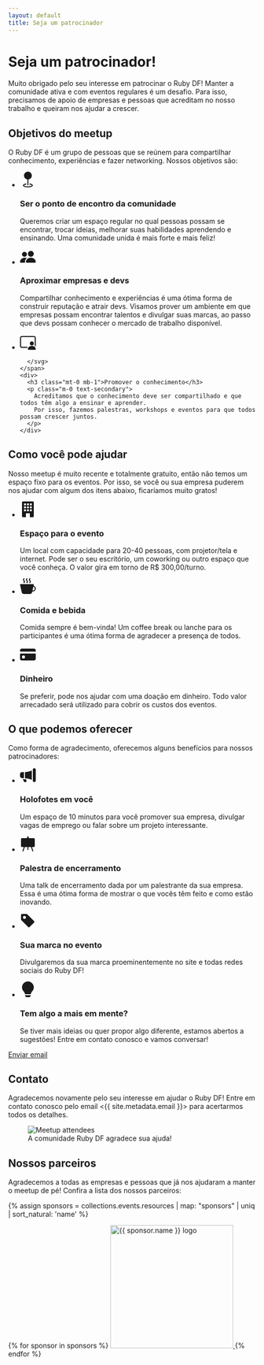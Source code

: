 ```yaml
---
layout: default
title: Seja um patrocinador
---
```


# Seja um patrocinador!

Muito obrigado pelo seu interesse em patrocinar o Ruby DF! Manter a comunidade
ativa e com eventos regulares é um desafio. Para isso, precisamos de apoio de
empresas e pessoas que acreditam no nosso trabalho e queiram nos ajudar a
crescer.

## Objetivos do meetup

O Ruby DF é um grupo de pessoas que se reúnem para compartilhar conhecimento,
experiências e fazer networking. Nossos objetivos são:

<ul class="p-0 list-none my-8 flex flex-wrap gap-8">
  <li class="stack flex-row mx-auto max-w-2xl gap-4">
    <span class="circle circle-large">
      <svg xmlns="http://www.w3.org/2000/svg" width="32" height="32" fill="currentColor" viewBox="0 0 16 16">
        <path fill-rule="evenodd" d="M4 4a4 4 0 1 1 4.5 3.969V13.5a.5.5 0 0 1-1 0V7.97A4 4 0 0 1 4 3.999zm2.493 8.574a.5.5 0 0 1-.411.575c-.712.118-1.28.295-1.655.493a1.3 1.3 0 0 0-.37.265.3.3 0 0 0-.057.09V14l.002.008.016.033a.6.6 0 0 0 .145.15c.165.13.435.27.813.395.751.25 1.82.414 3.024.414s2.273-.163 3.024-.414c.378-.126.648-.265.813-.395a.6.6 0 0 0 .146-.15l.015-.033L12 14v-.004a.3.3 0 0 0-.057-.09 1.3 1.3 0 0 0-.37-.264c-.376-.198-.943-.375-1.655-.493a.5.5 0 1 1 .164-.986c.77.127 1.452.328 1.957.594C12.5 13 13 13.4 13 14c0 .426-.26.752-.544.977-.29.228-.68.413-1.116.558-.878.293-2.059.465-3.34.465s-2.462-.172-3.34-.465c-.436-.145-.826-.33-1.116-.558C3.26 14.752 3 14.426 3 14c0-.599.5-1 .961-1.243.505-.266 1.187-.467 1.957-.594a.5.5 0 0 1 .575.411"/>
      </svg>
    </span>
    <div>
      <h3 class="mt-0 mb-1">Ser o ponto de encontro da comunidade</h3>
      <p class="m-0 text-secondary">
        Queremos criar um espaço regular no qual pessoas possam se encontrar, trocar ideias, melhorar
        suas habilidades aprendendo e ensinando. Uma comunidade unida é mais forte e mais feliz!
      </p>
    </div>
  </li>
  <li class="stack flex-row mx-auto max-w-2xl gap-4">
    <span class="circle circle-large">
      <svg xmlns="http://www.w3.org/2000/svg" width="32" height="32" fill="currentColor" viewBox="0 0 16 16">
        <path d="M7 14s-1 0-1-1 1-4 5-4 5 3 5 4-1 1-1 1zm4-6a3 3 0 1 0 0-6 3 3 0 0 0 0 6m-5.784 6A2.24 2.24 0 0 1 5 13c0-1.355.68-2.75 1.936-3.72A6.3 6.3 0 0 0 5 9c-4 0-5 3-5 4s1 1 1 1zM4.5 8a2.5 2.5 0 1 0 0-5 2.5 2.5 0 0 0 0 5"/>
      </svg>
    </span>
    <div>
      <h3 class="mt-0 mb-1">Aproximar empresas e devs</h3>
      <p class="m-0 text-secondary">
        Compartilhar conhecimento e experiências é uma ótima forma de construir
        reputação e atrair devs. Visamos prover um ambiente em que empresas possam
        encontrar talentos e divulgar suas marcas, ao passo que devs possam conhecer
        o mercado de trabalho disponível.
      </p>
    </div>
  </li>
  <li class="stack flex-row mx-auto max-w-2xl gap-4">
    <span class="circle circle-large">
      <svg xmlns="http://www.w3.org/2000/svg" width="32" height="32" fill="currentColor" viewBox="0 0 16 16">
          <path d="M14 9.5a2 2 0 1 1-4 0 2 2 0 0 1 4 0m-6 5.7c0 .8.8.8.8.8h6.4s.8 0 .8-.8-.8-3.2-4-3.2-4 2.4-4 3.2"/>
  <path d="M2 2a2 2 0 0 0-2 2v8a2 2 0 0 0 2 2h5.243c.122-.326.295-.668.526-1H2a1 1 0 0 1-1-1V4a1 1 0 0 1 1-1h12a1 1 0 0 1 1 1v7.81c.353.23.656.496.91.783Q16 12.312 16 12V4a2 2 0 0 0-2-2z"/>

      </svg>
    </span>
    <div>
      <h3 class="mt-0 mb-1">Promover o conhecimento</h3>
      <p class="m-0 text-secondary">
        Acreditamos que o conhecimento deve ser compartilhado e que todos têm algo a ensinar e aprender.
        Por isso, fazemos palestras, workshops e eventos para que todos possam crescer juntos.
      </p>
    </div>
  </li>
</ul>

## Como você pode ajudar

Nosso meetup é muito recente e totalmente gratuito, então não temos um espaço
fixo para os eventos. Por isso, se você ou sua empresa puderem nos ajudar com
algum dos itens abaixo, ficaríamos muito gratos!

<ul class="p-0 list-none my-8 flex flex-wrap gap-8">
  <li class="stack flex-row mx-auto max-w-2xl gap-4">
    <span class="circle circle-large">
      <svg xmlns="http://www.w3.org/2000/svg" width="32" height="32" fill="currentColor" viewBox="0 0 16 16">
        <path d="M3 0a1 1 0 0 0-1 1v14a1 1 0 0 0 1 1h3v-3.5a.5.5 0 0 1 .5-.5h3a.5.5 0 0 1 .5.5V16h3a1 1 0 0 0 1-1V1a1 1 0 0 0-1-1zm1 2.5a.5.5 0 0 1 .5-.5h1a.5.5 0 0 1 .5.5v1a.5.5 0 0 1-.5.5h-1a.5.5 0 0 1-.5-.5zm3 0a.5.5 0 0 1 .5-.5h1a.5.5 0 0 1 .5.5v1a.5.5 0 0 1-.5.5h-1a.5.5 0 0 1-.5-.5zm3.5-.5h1a.5.5 0 0 1 .5.5v1a.5.5 0 0 1-.5.5h-1a.5.5 0 0 1-.5-.5v-1a.5.5 0 0 1 .5-.5M4 5.5a.5.5 0 0 1 .5-.5h1a.5.5 0 0 1 .5.5v1a.5.5 0 0 1-.5.5h-1a.5.5 0 0 1-.5-.5zM7.5 5h1a.5.5 0 0 1 .5.5v1a.5.5 0 0 1-.5.5h-1a.5.5 0 0 1-.5-.5v-1a.5.5 0 0 1 .5-.5m2.5.5a.5.5 0 0 1 .5-.5h1a.5.5 0 0 1 .5.5v1a.5.5 0 0 1-.5.5h-1a.5.5 0 0 1-.5-.5zM4.5 8h1a.5.5 0 0 1 .5.5v1a.5.5 0 0 1-.5.5h-1a.5.5 0 0 1-.5-.5v-1a.5.5 0 0 1 .5-.5m2.5.5a.5.5 0 0 1 .5-.5h1a.5.5 0 0 1 .5.5v1a.5.5 0 0 1-.5.5h-1a.5.5 0 0 1-.5-.5zm3.5-.5h1a.5.5 0 0 1 .5.5v1a.5.5 0 0 1-.5.5h-1a.5.5 0 0 1-.5-.5v-1a.5.5 0 0 1 .5-.5"/>
      </svg>
    </span>
    <div>
      <h3 class="mt-0 mb-1">Espaço para o evento</h3>
      <p class="m-0 text-secondary">
        Um local com capacidade para 20-40 pessoas, com projetor/tela e internet.
        Pode ser o seu escritório, um coworking ou outro espaço que você conheça.
        O valor gira em torno de R$ 300,00/turno.
      </p>
    </div>
  </li>

  <li class="stack flex-row mx-auto max-w-2xl gap-4">
    <span class="circle circle-large">
      <svg xmlns="http://www.w3.org/2000/svg" width="32" height="32" fill="currentColor" class="bi bi-credit-card-fill" viewBox="0 0 16 16">
        <path fill-rule="evenodd" d="M.5 6a.5.5 0 0 0-.488.608l1.652 7.434A2.5 2.5 0 0 0 4.104 16h5.792a2.5 2.5 0 0 0 2.44-1.958l.131-.59a3 3 0 0 0 1.3-5.854l.221-.99A.5.5 0 0 0 13.5 6zM13 12.5a2 2 0 0 1-.316-.025l.867-3.898A2.001 2.001 0 0 1 13 12.5"/>
        <path d="m4.4.8-.003.004-.014.019a4 4 0 0 0-.204.31 2 2 0 0 0-.141.267c-.026.06-.034.092-.037.103v.004a.6.6 0 0 0 .091.248c.075.133.178.272.308.445l.01.012c.118.158.26.347.37.543.112.2.22.455.22.745 0 .188-.065.368-.119.494a3 3 0 0 1-.202.388 5 5 0 0 1-.253.382l-.018.025-.005.008-.002.002A.5.5 0 0 1 3.6 4.2l.003-.004.014-.019a4 4 0 0 0 .204-.31 2 2 0 0 0 .141-.267c.026-.06.034-.092.037-.103a.6.6 0 0 0-.09-.252A4 4 0 0 0 3.6 2.8l-.01-.012a5 5 0 0 1-.37-.543A1.53 1.53 0 0 1 3 1.5c0-.188.065-.368.119-.494.059-.138.134-.274.202-.388a6 6 0 0 1 .253-.382l.025-.035A.5.5 0 0 1 4.4.8m3 0-.003.004-.014.019a4 4 0 0 0-.204.31 2 2 0 0 0-.141.267c-.026.06-.034.092-.037.103v.004a.6.6 0 0 0 .091.248c.075.133.178.272.308.445l.01.012c.118.158.26.347.37.543.112.2.22.455.22.745 0 .188-.065.368-.119.494a3 3 0 0 1-.202.388 5 5 0 0 1-.253.382l-.018.025-.005.008-.002.002A.5.5 0 0 1 6.6 4.2l.003-.004.014-.019a4 4 0 0 0 .204-.31 2 2 0 0 0 .141-.267c.026-.06.034-.092.037-.103a.6.6 0 0 0-.09-.252A4 4 0 0 0 6.6 2.8l-.01-.012a5 5 0 0 1-.37-.543A1.53 1.53 0 0 1 6 1.5c0-.188.065-.368.119-.494.059-.138.134-.274.202-.388a6 6 0 0 1 .253-.382l.025-.035A.5.5 0 0 1 7.4.8m3 0-.003.004-.014.019a4 4 0 0 0-.204.31 2 2 0 0 0-.141.267c-.026.06-.034.092-.037.103v.004a.6.6 0 0 0 .091.248c.075.133.178.272.308.445l.01.012c.118.158.26.347.37.543.112.2.22.455.22.745 0 .188-.065.368-.119.494a3 3 0 0 1-.202.388 5 5 0 0 1-.252.382l-.019.025-.005.008-.002.002A.5.5 0 0 1 9.6 4.2l.003-.004.014-.019a4 4 0 0 0 .204-.31 2 2 0 0 0 .141-.267c.026-.06.034-.092.037-.103a.6.6 0 0 0-.09-.252A4 4 0 0 0 9.6 2.8l-.01-.012a5 5 0 0 1-.37-.543A1.53 1.53 0 0 1 9 1.5c0-.188.065-.368.119-.494.059-.138.134-.274.202-.388a6 6 0 0 1 .253-.382l.025-.035A.5.5 0 0 1 10.4.8"/>
      </svg>
    </span>
    <div>
      <h3 class="mt-0 mb-1">Comida e bebida</h3>
      <p class="m-0 text-secondary">
        Comida sempre é bem-vinda! Um coffee break ou lanche para os participantes é uma ótima forma de agradecer a presença de todos.
      </p>
    </div>
  </li>

  <li class="stack flex-row mx-auto max-w-2xl gap-4">
    <span class="circle circle-large">
      <svg xmlns="http://www.w3.org/2000/svg" width="32" height="32" fill="currentColor" class="bi bi-credit-card-fill" viewBox="0 0 16 16">
        <path d="M0 4a2 2 0 0 1 2-2h12a2 2 0 0 1 2 2v1H0zm0 3v5a2 2 0 0 0 2 2h12a2 2 0 0 0 2-2V7zm3 2h1a1 1 0 0 1 1 1v1a1 1 0 0 1-1 1H3a1 1 0 0 1-1-1v-1a1 1 0 0 1 1-1"/>
      </svg>
    </span>
    <div>
      <h3 class="mt-0 mb-1">Dinheiro</h3>
      <p class="m-0 text-secondary">
        Se preferir, pode nos ajudar com uma doação em dinheiro. Todo valor arrecadado será utilizado para cobrir os custos dos eventos.
      </p>
    </div>
  </li>
</ul>

## O que podemos oferecer

Como forma de agradecimento, oferecemos alguns benefícios para nossos patrocinadores:

<ul class="p-0 list-none my-8 flex flex-wrap gap-8">
  <li class="stack flex-row mx-auto max-w-2xl gap-4">
    <span class="circle circle-large">
      <svg xmlns="http://www.w3.org/2000/svg" width="32" height="32" fill="currentColor" viewBox="0 0 16 16">
          <path d="M13 2.5a1.5 1.5 0 0 1 3 0v11a1.5 1.5 0 0 1-3 0zm-1 .724c-2.067.95-4.539 1.481-7 1.656v6.237a25 25 0 0 1 1.088.085c2.053.204 4.038.668 5.912 1.56zm-8 7.841V4.934c-.68.027-1.399.043-2.008.053A2.02 2.02 0 0 0 0 7v2c0 1.106.896 1.996 1.994 2.009l.496.008a64 64 0 0 1 1.51.048m1.39 1.081q.428.032.85.078l.253 1.69a1 1 0 0 1-.983 1.187h-.548a1 1 0 0 1-.916-.599l-1.314-2.48a66 66 0 0 1 1.692.064q.491.026.966.06"/>
      </svg>
    </span>
    <div>
      <h3 class="mt-0 mb-1">Holofotes em você</h3>
      <p class="m-0 text-secondary">Um espaço de 10 minutos para você promover sua empresa, divulgar vagas de emprego ou falar sobre um projeto interessante.</p>
    </div>
  </li>
  <li class="stack flex-row mx-auto max-w-2xl gap-4">
    <span class="circle circle-large">
      <svg xmlns="http://www.w3.org/2000/svg" width="32" height="32" fill="currentColor" viewBox="0 0 16 16">
          <path d="M8.473.337a.5.5 0 0 0-.946 0L6.954 2H2a1 1 0 0 0-1 1v7a1 1 0 0 0 1 1h1.85l-1.323 3.837a.5.5 0 1 0 .946.326L4.908 11H7.5v2.5a.5.5 0 0 0 1 0V11h2.592l1.435 4.163a.5.5 0 0 0 .946-.326L12.15 11H14a1 1 0 0 0 1-1V3a1 1 0 0 0-1-1H9.046z"/>
      </svg>
    </span>
    <div>
      <h3 class="mt-0 mb-1">Palestra de encerramento</h3>
      <p class="m-0 text-secondary">Uma talk de encerramento dada por um palestrante da sua empresa. Essa é uma ótima forma de mostrar o que vocês têm feito e como estão inovando.</p>
    </div>
  </li>
  <li class="stack flex-row mx-auto max-w-2xl gap-4">
    <span class="circle circle-large">
      <svg xmlns="http://www.w3.org/2000/svg" width="32" height="32" fill="currentColor" viewBox="0 0 16 16">
        <path d="M2 1a1 1 0 0 0-1 1v4.586a1 1 0 0 0 .293.707l7 7a1 1 0 0 0 1.414 0l4.586-4.586a1 1 0 0 0 0-1.414l-7-7A1 1 0 0 0 6.586 1zm4 3.5a1.5 1.5 0 1 1-3 0 1.5 1.5 0 0 1 3 0"/>
      </svg>
    </span>
    <div>
      <h3 class="mt-0 mb-1">Sua marca no evento</h3>
      <p class="m-0 text-secondary">Divulgaremos da sua marca proeminentemente no site e todas redes sociais do Ruby DF!</p>
    </div>
  </li>
  <li class="stack flex-row mx-auto max-w-2xl gap-4">
    <span class="circle circle-large">
      <svg xmlns="http://www.w3.org/2000/svg" width="32" height="32" fill="currentColor" viewBox="0 0 16 16">
          <path d="M2 6a6 6 0 1 1 10.174 4.31c-.203.196-.359.4-.453.619l-.762 1.769A.5.5 0 0 1 10.5 13h-5a.5.5 0 0 1-.46-.302l-.761-1.77a2 2 0 0 0-.453-.618A5.98 5.98 0 0 1 2 6m3 8.5a.5.5 0 0 1 .5-.5h5a.5.5 0 0 1 0 1l-.224.447a1 1 0 0 1-.894.553H6.618a1 1 0 0 1-.894-.553L5.5 15a.5.5 0 0 1-.5-.5"/>
      </svg>
    </span>
    <div>
      <h3 class="mt-0 mb-1">Tem algo a mais em mente?</h3>
      <p class="m-0 text-secondary">Se tiver mais ideias ou quer propor algo diferente, estamos abertos a sugestões!
      Entre em contato conosco e vamos conversar!</p>
    </div>
  </li>
</ul>

<a class="button block w-fit mx-auto mb-8" href="mailto:{{ site.metadata.email }}" target="_blank" rel="noopener noreferrer">Enviar email</a>

## Contato

Agradecemos novamente pelo seu interesse em ajudar o Ruby DF! Entre em contato
conosco pelo email <{{ site.metadata.email }}> para acertarmos todos os
detalhes.

<figure>
  <img class="block rounded-xl max-h-80 mx-auto event-picture" src="{{ '/images/events/2023-10.jpg' | relative_url }}" alt="Meetup attendees" alt="The Ruby DF community at a meetup">
  <figcaption class="text-center text-sm text-gray-600">A comunidade Ruby DF agradece sua ajuda!</figcaption>
</figure>

## Nossos parceiros

Agradecemos a todas as empresas e pessoas que já nos ajudaram a manter o meetup
de pé! Confira a lista dos nossos parceiros:

{% assign sponsors = collections.events.resources | map: "sponsors" | uniq | sort_natural: 'name' %}

<div class="flex flex-wrap items-center justify-evenly gap-8 mt-8">
{% for sponsor in sponsors %}
  <a href="{{ sponsor.link }}" target="_blank">
    <img width=250 src="{{ sponsor.logo | relative_url }}" alt="{{ sponsor.name }} logo" />
  </a>
{% endfor %}
</div>
